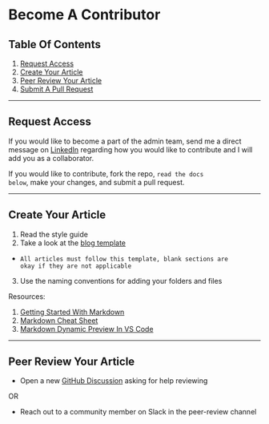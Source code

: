 # Become A Contributor

## Table Of Contents

1. [Request Access](#request-access)
2. [Create Your Article](#create-your-article)
3. [Peer Review Your Article](#peer-review-your-article)
4. [Submit A Pull Request](#submit-a-pull-request)

---

## Request Access

If you would like to become a part of the admin team, send me a direct message on [LinkedIn](https://www.linkedin.com/in/bennettgould12345/) regarding how you would like to contribute and I will add you as a collaborator.

If you would like to contribute, fork the repo, <code>read the docs below</code>, make your changes, and submit a pull request.

---

## Create Your Article

1. Read the style guide
2. Take a look at the [blog template](article-template.md)

- <code>All articles must follow this template, blank sections are okay if they are not applicable</code>

3. Use the naming conventions for adding your folders and files

Resources:

1. [Getting Started With Markdown](https://www.markdownguide.org/getting-started/)
2. [Markdown Cheat Sheet](https://www.markdownguide.org/cheat-sheet/)
3. [Markdown Dynamic Preview In VS Code](https://code.visualstudio.com/docs/languages/markdown)

---

## Peer Review Your Article

- Open a new [GitHub Discussion](https://github.com/bpgould/learn-webdev-deployment/discussions) asking for help reviewing

OR

- Reach out to a community member on Slack in the peer-review channel
